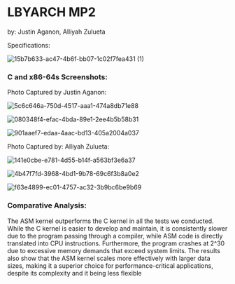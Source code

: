
# LBYARCH MP2 

by: Justin Aganon, Alliyah Zulueta

Specifications: 

![15b7b633-ac47-4b6f-bb07-1c02f7fea431 (1)](https://github.com/user-attachments/assets/f24a6b48-cf20-4c5c-a56c-0e4834c891b4)


### C and x86-64s Screenshots: 
Photo Captured by Justin Aganon:  


![5c6c646a-750d-4517-aaa1-474a8db71e88](https://github.com/user-attachments/assets/fb11b9ac-7877-4e77-b516-dbb0d73780f5)


![080348f4-efac-4bda-89e1-2ee4b5b58b31](https://github.com/user-attachments/assets/f5931b21-3c13-4f98-bd11-7841ac03fd74)


![901aaef7-edaa-4aac-bd13-405a2004a037](https://github.com/user-attachments/assets/ff2f5f95-e73b-455e-be1a-a9387bb65db1)


Photo Captured by: Alliyah Zulueta: 

![141e0cbe-e781-4d55-b14f-a563bf3e6a37](https://github.com/user-attachments/assets/b832a67d-8251-45b6-9414-28dbcc53fcd5)



![4b47f7fd-3968-4bd1-9b78-69c6f3b8a0e2](https://github.com/user-attachments/assets/1716d47c-8881-4b7e-a1d5-fc8af5214bd5)




![f63e4899-ec01-4757-ac32-3b9bc6be9b69](https://github.com/user-attachments/assets/1f95c282-2b7a-426f-afbe-a7a3f27e4c28)



### Comparative Analysis: 

The ASM kernel outperforms the C kernel in all the tests we conducted. While the C kernel is easier to develop and maintain, it is consistently slower due to the program passing through a compiler, while ASM code is directly translated into CPU instructions. Furthermore, the program crashes at 2^30 due to excessive memory demands that exceed system limits. The results also show that the ASM kernel scales more effectively with larger data sizes, making it a superior choice for performance-critical applications, despite its complexity and it being less flexible 

